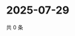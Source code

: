 # 2025-07-29

共 0 条

<!-- BEGIN ZHIHUQUESTIONS -->
<!-- 最后更新时间 Tue Jul 29 2025 00:15:49 GMT+0800 (China Standard Time) -->

<!-- END ZHIHUQUESTIONS -->
